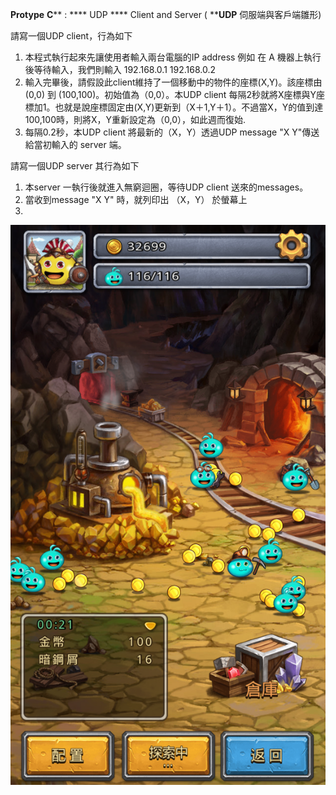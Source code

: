 **Protype**  **C**** : **** UDP **** Client and Server ( ****UDP** 伺服端與客戶端雛形)

請寫一個UDP client，行為如下

1. 本程式執行起來先讓使用者輸入兩台電腦的IP address
例如 在 A 機器上執行後等待輸入，我們則輸入
     192.168.0.1
     192.168.0.2
2. 輸入完畢後，請假設此client維持了一個移動中的物件的座標(X,Y)。該座標由(0,0) 到 (100,100)。初始值為（0,0）。本UDP client 每隔2秒就將X座標與Y座標加1。也就是說座標固定由(X,Y)更新到（X＋1,Y＋1）。不過當X，Y的值到達100,100時，則將X，Y重新設定為（0,0），如此週而復始.
3. 每隔0.2秒，本UDP client 將最新的（X，Y）透過UDP message
&quot;X Y&quot;傳送給當初輸入的 server 端。

請寫一個UDP server 其行為如下

1. 本server 一執行後就進入無窮迴圈，等待UDP client 送來的messages。
2. 當收到message &quot;X Y&quot; 時，就列印出
（X，Y）
於螢幕上
3.
<img src="https://github.com/s102502549/Test/blob/master/Screenshot_2016-09-09-16-47-09.png">
